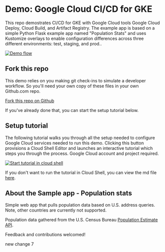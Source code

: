 # Demo: Google Cloud CI/CD for GKE
This repo demostrates CI/CD for GKE with Google Cloud tools Google Cloud Deploy, Cloud Build, and Artifact Registry. The example app is based on a simple Python Flask example app named "Population Stats" and uses Kustomize overlays to enable configuration differences across three different environments: test, staging, and prod..

[![Demo flow](https://user-images.githubusercontent.com/76225123/145627874-86971a34-768b-4fc0-9e96-d7a769961321.png)](https://user-images.githubusercontent.com/76225123/145627874-86971a34-768b-4fc0-9e96-d7a769961321.png)

## Fork this repo
This demo relies on you making git check-ins to simulate a developer workflow. So you'll need your own copy of these files in your own Github.com repo.

[Fork this repo on Github](https://github.com/vszal/pop-kustomize/fork)

If you've already done that, you can start the setup tutorial below.

## Setup tutorial
The following tutorial walks you through all the setup needed to configure Google Cloud services needed to run this demo. Clicking this button provisions a Cloud Shell Editor and launches an interactive tutorial which steps you through the process. Google Cloud account and project required.

[![Start tutorial in cloud shell](https://gstatic.com/cloudssh/images/open-btn.svg)](https://ssh.cloud.google.com/cloudshell/open?git_repo=https://github.com/vszal/pop-kustomize&cloudshell_workspace=.&cloudshell_tutorial=tutorial.md)

If you don't want to run the tutorial in Cloud Shell, you can view the md file [here](https://github.com/vszal/pop-kustomize/blob/main/tutorial.md).

## About the Sample app - Population stats

Simple web app that pulls population data based on U.S. address queries. Note, other countries are currently not supported.

Population data gathered from the U.S. Census Bureau [Population Estimate API](https://www.census.gov/data/developers/data-sets/popest-popproj/popest.html). 

Feedback and contributions welcomed!

new change 7
